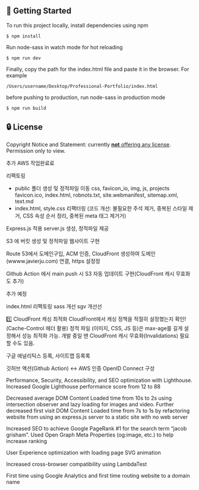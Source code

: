 ## 🚀 Getting Started
To run this project locally, install dependencies using npm
```
$ npm install
```
Run node-sass in watch mode for hot reloading
```
$ npm run dev
```
Finally, copy the path for the index.html file and paste it in the browser. For example
```
/Users/username/Desktop/Professional-Portfolio/index.html
```
before pushing to production, run node-sass in production mode
```
$ npm run build
```

## 🔒 License
Copyright Notice and Statement: currently [**not** offering any license](https://choosealicense.com/no-permission/). Permission only to view.



추가 AWS 작업완료료

리팩토링
- public 폴더 생성 및 정적파일 이동 
 css, favicon_io, img, js, projects
 favicon.ico, index.html, robnots.txt, site.webmanifest, sitemap.xml, text.md
- index.html, style.css 리팩터링 (코드 개선: 불필요한 주석 제거, 중복된 스타일 제거, CSS 속성 순서 정리, 중복된 meta 태그 제거거)

Express.js 적용
 server.js 생성, 정적파일 제공

S3 에 버킷 생성 및 정적파일 웹사이트 구현

Route 53에서 도메인구입, ACM 인증, CloudFront 생성하여 도메인(wwww.javierju.com) 연결, https 설정정

Github Action 에서 main push 시 S3 자동 업데이트 구현(CloudFront 캐시 무효화도 추가)


추가 예정

index.html 리팩토링
sass 개선
sgv 개선선

1️⃣ CloudFront 캐싱 최적화
CloudFront에서 캐싱 정책을 적절히 설정했는지 확인! (Cache-Control 헤더 활용)
정적 파일 (이미지, CSS, JS 등)은 max-age를 길게 설정해서 성능 최적화 가능.
개발 중일 땐 CloudFront 캐시 무효화(Invalidations) 필요할 수도 있음.

구글 애널리틱스 등록, 사이트맵 등록록


깃허브 액션(Github Action) ↔︎ AWS 인증 OpenID Connect 구성


Performance, Security, Accessibility, and SEO optimization with Lighthouse. Increased Google Lighthouse performance score from 12 to 88

Decreased average DOM Content Loaded time from 10s to 2s using intersection observer and lazy loading for images and video. Further decreased first visit DOM Content Loaded time from 7s to 1s by refactoring website from using an express.js server to a static site with no web server

Increased SEO to achieve Google PageRank #1 for the search term “jacob grisham”. Used Open Graph Meta Properties (og:image, etc.) to help increase ranking

User Experience optimization with loading page SVG animation

Increased cross-browser compatibility using LambdaTest

First time using Google Analytics and first time routing website to a domain name

